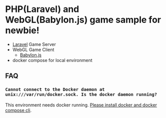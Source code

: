 # PHP(Laravel) and WebGL(Babylon.js) game sample for newbie!

- [Laravel](https://laravel.com/) Game Server
- WebGL Game Client
    - [Babylon.js](https://www.babylonjs.com/)
- docker compose for local environment

## FAQ

### `Cannot connect to the Docker daemon at unix:///var/run/docker.sock. Is the docker daemon running?`

This environment needs docker running. [Please install docker and docker compose cli](https://docs.docker.com/engine/install/).
